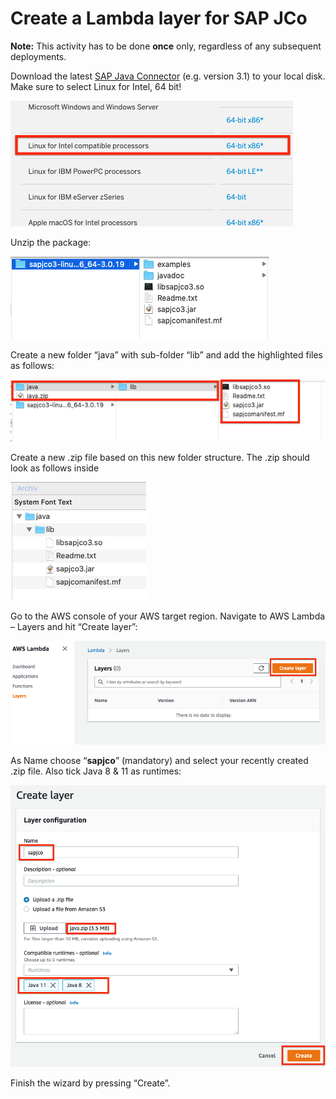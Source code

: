 # Create a Lambda layer for SAP JCo

**Note:** This activity has to be done **once** only, regardless of any subsequent deployments.

Download the latest [SAP Java Connector](https://support.sap.com/en/product/connectors/jco.html) (e.g. version 3.1) to your local disk.
Make sure to select Linux for Intel, 64 bit!

![SAPDownload](../assets/ly0.png)

Unzip the package:

![Imgur](../assets/ly1.png)

Create a new folder “java” with sub-folder “lib” and add the highlighted files as follows:

![Imgur](../assets/ly2.png)

Create a new .zip file based on this new folder structure. The .zip should look as follows inside

![Imgur](../assets/ly3.png)

Go to the AWS console of your AWS target region. Navigate to AWS Lambda – Layers and hit “Create layer”:

![Imgur](../assets/ly4.png)

As Name choose “**sapjco**” (mandatory) and select your recently created .zip file. Also tick Java 8 & 11 as runtimes:

![Imgur](../assets/ly5.png)

Finish the wizard by pressing “Create”.